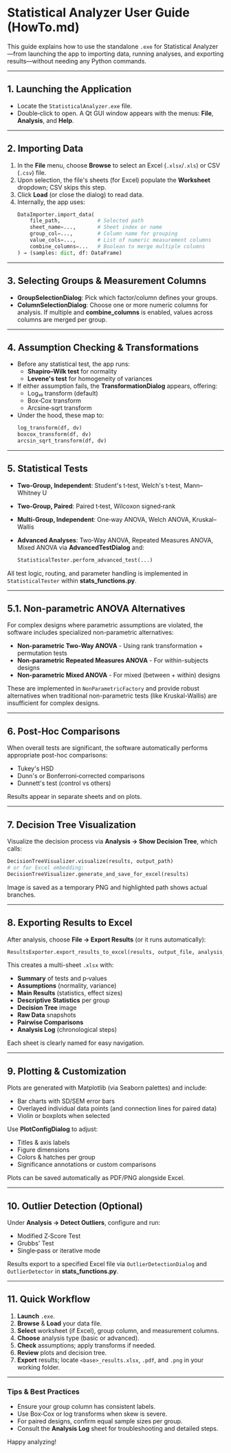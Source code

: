 # Statistical Analyzer User Guide (HowTo.md)

This guide explains how to use the standalone `.exe` for Statistical Analyzer—from launching the app to importing data, running analyses, and exporting results—without needing any Python commands.

---

## 1. Launching the Application

- Locate the `StatisticalAnalyzer.exe` file.
- Double‑click to open. A Qt GUI window appears with the menus: **File**, **Analysis**, and **Help**.

---

## 2. Importing Data

1. In the **File** menu, choose **Browse** to select an Excel (`.xlsx`/`.xls`) or CSV (`.csv`) file.
2. Upon selection, the file's sheets (for Excel) populate the **Worksheet** dropdown; CSV skips this step.
3. Click **Load** (or close the dialog) to read data.
4. Internally, the app uses:
   ```python
   DataImporter.import_data(
       file_path,            # Selected path
       sheet_name=...,       # Sheet index or name
       group_col=...,        # Column name for grouping
       value_cols=...,       # List of numeric measurement columns
       combine_columns=...   # Boolean to merge multiple columns
   ) → (samples: dict, df: DataFrame)
   ```

---

## 3. Selecting Groups & Measurement Columns

* **GroupSelectionDialog**: Pick which factor/column defines your groups.
* **ColumnSelectionDialog**: Choose one or more numeric columns for analysis. If multiple and **combine_columns** is enabled, values across columns are merged per group.

---

## 4. Assumption Checking & Transformations

* Before any statistical test, the app runs:
  * **Shapiro–Wilk test** for normality
  * **Levene's test** for homogeneity of variances
* If either assumption fails, the **TransformationDialog** appears, offering:
  * Log₁₀ transform (default)
  * Box‑Cox transform
  * Arcsine‑sqrt transform
* Under the hood, these map to:
  ```python
  log_transform(df, dv)
  boxcox_transform(df, dv)
  arcsin_sqrt_transform(df, dv)
  ```

---

## 5. Statistical Tests

* **Two-Group, Independent**: Student's t‑test, Welch's t‑test, Mann–Whitney U
* **Two-Group, Paired**: Paired t‑test, Wilcoxon signed‑rank
* **Multi-Group, Independent**: One‑way ANOVA, Welch ANOVA, Kruskal–Wallis
* **Advanced Analyses**: Two‑Way ANOVA, Repeated Measures ANOVA, Mixed ANOVA via **AdvancedTestDialog** and:

  ```python
  StatisticalTester.perform_advanced_test(...)
  ```

All test logic, routing, and parameter handling is implemented in `StatisticalTester` within **stats_functions.py**.

---

## 5.1. Non-parametric ANOVA Alternatives

For complex designs where parametric assumptions are violated, the software includes specialized non-parametric alternatives:

* **Non-parametric Two-Way ANOVA** - Using rank transformation + permutation tests
* **Non-parametric Repeated Measures ANOVA** - For within-subjects designs
* **Non-parametric Mixed ANOVA** - For mixed (between + within) designs

These are implemented in `NonParametricFactory` and provide robust alternatives when traditional non-parametric tests (like Kruskal-Wallis) are insufficient for complex designs.

---

## 6. Post‑Hoc Comparisons

When overall tests are significant, the software automatically performs appropriate post-hoc comparisons:

* Tukey's HSD
* Dunn's or Bonferroni‑corrected comparisons
* Dunnett's test (control vs others)

Results appear in separate sheets and on plots.

---

## 7. Decision Tree Visualization

Visualize the decision process via **Analysis → Show Decision Tree**, which calls:

```python
DecisionTreeVisualizer.visualize(results, output_path)
# or for Excel embedding:
DecisionTreeVisualizer.generate_and_save_for_excel(results)
```

Image is saved as a temporary PNG and highlighted path shows actual branches.

---

## 8. Exporting Results to Excel

After analysis, choose **File → Export Results** (or it runs automatically):

```python
ResultsExporter.export_results_to_excel(results, output_file, analysis_log)
```

This creates a multi-sheet `.xlsx` with:

* **Summary** of tests and p‑values
* **Assumptions** (normality, variance)
* **Main Results** (statistics, effect sizes)
* **Descriptive Statistics** per group
* **Decision Tree** image
* **Raw Data** snapshots
* **Pairwise Comparisons**
* **Analysis Log** (chronological steps)

Each sheet is clearly named for easy navigation.

---

## 9. Plotting & Customization

Plots are generated with Matplotlib (via Seaborn palettes) and include:

* Bar charts with SD/SEM error bars
* Overlayed individual data points (and connection lines for paired data)
* Violin or boxplots when selected

Use **PlotConfigDialog** to adjust:

* Titles & axis labels
* Figure dimensions
* Colors & hatches per group
* Significance annotations or custom comparisons

Plots can be saved automatically as PDF/PNG alongside Excel.

---

## 10. Outlier Detection (Optional)

Under **Analysis → Detect Outliers**, configure and run:

* Modified Z‑Score Test
* Grubbs' Test
* Single‑pass or iterative mode

Results export to a specified Excel file via `OutlierDetectionDialog` and `OutlierDetector` in **stats_functions.py**.

---

## 11. Quick Workflow

1. **Launch** `.exe`.
2. **Browse** & **Load** your data file.
3. **Select** worksheet (if Excel), group column, and measurement columns.
4. **Choose** analysis type (basic or advanced).
5. **Check** assumptions; apply transforms if needed.
6. **Review** plots and decision tree.
7. **Export** results; locate `<base>_results.xlsx`, `.pdf`, and `.png` in your working folder.

---

### Tips & Best Practices

* Ensure your group column has consistent labels.
* Use Box‑Cox or log transforms when skew is severe.
* For paired designs, confirm equal sample sizes per group.
* Consult the **Analysis Log** sheet for troubleshooting and detailed steps.

Happy analyzing!

